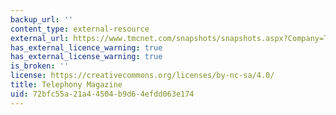 ```yaml
---
backup_url: ''
content_type: external-resource
external_url: https://www.tmcnet.com/snapshots/snapshots.aspx?Company=Telephony+Magazine
has_external_licence_warning: true
has_external_license_warning: true
is_broken: ''
license: https://creativecommons.org/licenses/by-nc-sa/4.0/
title: Telephony Magazine
uid: 72bfc55a-21a4-4504-b9d6-4efdd063e174
---
```

